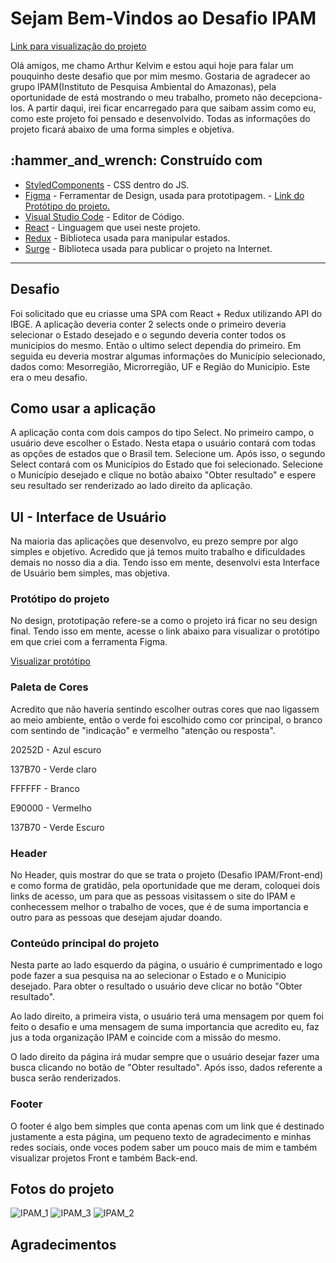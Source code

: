 # Sejam Bem-Vindos ao Desafio IPAM

  <a href="https://fumblisng-celery.surge.sh/" target="_Blank">Link para visualização do projeto</a>
  
  <p>Olá amigos, me chamo Arthur Kelvim e estou aqui hoje para falar um pouquinho deste desafio que por mim mesmo. Gostaria de agradecer ao grupo IPAM(Instituto de Pesquisa Ambiental do Amazonas), pela oportunidade de está mostrando o meu trabalho, prometo não decepciona-los. A partir daqui, irei ficar encarregado para que saibam assim como eu, como este projeto foi pensado e desenvolvido. Todas as informações do projeto ficará abaixo de uma forma simples e objetiva. </p>

  
 <h2> :hammer_and_wrench: Construído com </h2>

- [StyledComponents](https://styled-components.com/) - CSS dentro do JS.
- [Figma](https://www.figma.com/) - Ferramentar de Design, usada para prototipagem.
        - <a href="">Link do Protótipo do projeto.</a>
- [Visual Studio Code](https://code.visualstudio.com/) - Editor de Código.
- [React](https://pt-br.reactjs.org/) - Linguagem que usei neste projeto.
- [Redux](https://redux-toolkit.js.org/) - Biblioteca usada para manipular estados.
- [Surge](https://surge.sh/) - Biblioteca usada para publicar o projeto na Internet.

<hr>

<h2>Desafio</h2>

<p>Foi solicitado que eu criasse uma SPA com React + Redux utilizando API do IBGE. A aplicação deveria conter 2 selects onde o primeiro deveria selecionar o Estado desejado e o segundo deveria conter todos os municipios do mesmo. Então o ultimo select dependia do primeiro. Em seguida eu deveria mostrar algumas informações do Município selecionado, dados como: Mesorregião, Microrregião, UF e Região do Município. Este era o meu desafio.</p>

<h2>Como usar a aplicação</h2>

<p>A aplicação conta com dois campos do tipo Select. No primeiro campo, o usuário deve escolher o Estado. Nesta etapa o usuário contará com todas as opções de estados que o Brasil tem. Selecione um. Após isso, o segundo Select contará com os Municípios do Estado que foi selecionado. Selecione o Município desejado e clique no botão abaixo "Obter resultado" e espere seu resultado ser renderizado ao lado direito da aplicação.</p>


<h2>UI - Interface de Usuário</h2>

<p>Na maioria das aplicações que desenvolvo, eu prezo sempre por algo simples e objetivo. Acredido que já temos muito trabalho e dificuldades demais no nosso dia a dia. Tendo isso em mente, desenvolvi esta Interface de Usuário bem simples, mas objetiva. </p>

<h3>Protótipo do projeto</h3>

<p>No design, prototipação refere-se a como o projeto irá ficar no seu design final. Tendo isso em mente, acesse o link abaixo para visualizar o protótipo em que criei com a ferramenta Figma.</p>

<a href="https://www.figma.com/file/c9WjdGc27o7Ag9NfsHjzBd/Desafio-IPAM?node-id=0%3A1&t=WlmgsUFQ3jCaPROx-1">Visualizar protótipo</a>

<h3>Paleta de Cores</h3>

<p>Acredito que não haveria sentindo escolher outras cores que nao ligassem ao meio ambiente, então o verde foi escolhido como cor principal, o branco com sentindo de "indicação" e vermelho "atenção ou resposta".</p>

<p>20252D - Azul escuro</p>
<p>137B70 - Verde claro</p>
<p>FFFFFF - Branco</p>
<p>E90000 - Vermelho</p>
<p>137B70 - Verde Escuro</p>

<h3>Header</h3>

<p>No Header, quis mostrar do que se trata o projeto (Desafio IPAM/Front-end) e como forma de gratidão, pela oportunidade que me deram, coloquei dois links de acesso, um para que as pessoas visitassem o site do IPAM e conhecessem melhor o trabalho de voces, que é de suma importancia e outro para as pessoas que desejam ajudar doando.</p>

<h3>Conteúdo principal do projeto</h3>

<p>Nesta parte ao lado esquerdo da página, o usuário é cumprimentado e logo pode fazer a sua pesquisa na ao selecionar o Estado e o Municipio desejado. Para obter o resultado o usuário deve clicar no botão "Obter resultado".</p>

<p>Ao lado direito, a primeira vista, o usuário terá uma mensagem por quem foi feito o desafio e uma mensagem de suma importancia que acredito eu, faz jus a toda organização IPAM e coincide com a missão do mesmo.</p>

<p>O lado direito da página irá mudar sempre que o usuário desejar fazer uma busca clicando no botão de "Obter resultado". Após isso, dados referente a busca serão renderizados. </p>

<h3>Footer</h3>

<p>O footer é algo bem simples que conta apenas com um link que é destinado justamente a esta página, um pequeno texto de agradecimento e minhas redes sociais, onde voces podem saber um pouco mais de mim e também visualizar projetos Front e também Back-end.</p>

<h2>Fotos do projeto</h2>

![IPAM_1](https://user-images.githubusercontent.com/85260996/211205473-90854081-2d64-4af6-aa68-2fabeccaf1d3.PNG)
![IPAM_3](https://user-images.githubusercontent.com/85260996/211205480-425bc45c-59ee-41af-a417-02368ffa0f23.PNG)
![IPAM_2](https://user-images.githubusercontent.com/85260996/211205564-51c2dbf2-7808-42d6-b656-8f3e013ebca9.PNG)

<h2>Agradecimentos</h2>




<h4></h4>
<h4></h4>
<h4></h4>






<p></p>

<p></p>
<p></p>



  
